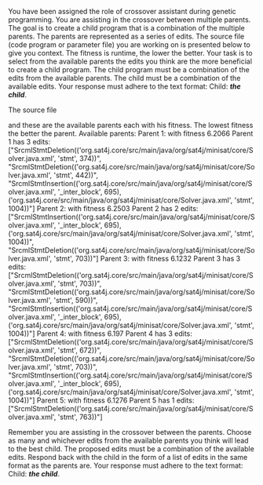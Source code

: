 
You have been assigned the role of crossover assistant during genetic programming. You are assisting in the crossover between multiple parents. The goal is to create a child program that is a combination of the multiple parents. The parents are represented as a series of edits. The source file (code program or parameter file)  you are working on is presented below to give you context.
The fitness is runtime, the lower the better.
Your task is to select from the available parents the edits you think are the more beneficial to create a child program. The child program must be a combination of the edits from the available parents. The child must be a combination of the available edits. Your response must adhere to the text format: Child: ***the child***.

The source file

and these are the available parents each with his fitness. The lowest fitness the better the parent.
Available parents:
 Parent 1:
 with fitness 6.2066
Parent 1 has 3 edits: ["SrcmlStmtDeletion(('org.sat4j.core/src/main/java/org/sat4j/minisat/core/Solver.java.xml', 'stmt', 374))", "SrcmlStmtDeletion(('org.sat4j.core/src/main/java/org/sat4j/minisat/core/Solver.java.xml', 'stmt', 442))", "SrcmlStmtInsertion(('org.sat4j.core/src/main/java/org/sat4j/minisat/core/Solver.java.xml', '_inter_block', 695), ('org.sat4j.core/src/main/java/org/sat4j/minisat/core/Solver.java.xml', 'stmt', 1004))"]
 Parent 2:
 with fitness 6.2503
Parent 2 has 2 edits: ["SrcmlStmtInsertion(('org.sat4j.core/src/main/java/org/sat4j/minisat/core/Solver.java.xml', '_inter_block', 695), ('org.sat4j.core/src/main/java/org/sat4j/minisat/core/Solver.java.xml', 'stmt', 1004))", "SrcmlStmtDeletion(('org.sat4j.core/src/main/java/org/sat4j/minisat/core/Solver.java.xml', 'stmt', 703))"]
 Parent 3:
 with fitness 6.1232
Parent 3 has 3 edits: ["SrcmlStmtDeletion(('org.sat4j.core/src/main/java/org/sat4j/minisat/core/Solver.java.xml', 'stmt', 703))", "SrcmlStmtDeletion(('org.sat4j.core/src/main/java/org/sat4j/minisat/core/Solver.java.xml', 'stmt', 590))", "SrcmlStmtInsertion(('org.sat4j.core/src/main/java/org/sat4j/minisat/core/Solver.java.xml', '_inter_block', 695), ('org.sat4j.core/src/main/java/org/sat4j/minisat/core/Solver.java.xml', 'stmt', 1004))"]
 Parent 4:
 with fitness 6.197
Parent 4 has 3 edits: ["SrcmlStmtDeletion(('org.sat4j.core/src/main/java/org/sat4j/minisat/core/Solver.java.xml', 'stmt', 672))", "SrcmlStmtDeletion(('org.sat4j.core/src/main/java/org/sat4j/minisat/core/Solver.java.xml', 'stmt', 703))", "SrcmlStmtInsertion(('org.sat4j.core/src/main/java/org/sat4j/minisat/core/Solver.java.xml', '_inter_block', 695), ('org.sat4j.core/src/main/java/org/sat4j/minisat/core/Solver.java.xml', 'stmt', 1004))"]
 Parent 5:
 with fitness 6.1276
Parent 5 has 1 edits: ["SrcmlStmtDeletion(('org.sat4j.core/src/main/java/org/sat4j/minisat/core/Solver.java.xml', 'stmt', 763))"]


Remember you are assisting in the crossover between the parents. Choose as many and whichever edits from the available parents you think will lead to the best child. The proposed edits must be a combination of the available edits. Respond back with the child in the form of a list of edits in the same format as the parents are.
Your response must adhere to the text format: Child: ***the child***. 
